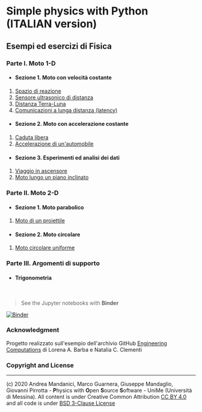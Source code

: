 # Simple physics with Python  (ITALIAN version)


## Esempi ed esercizi di Fisica

### Parte I. Moto 1-D
* #### Sezione 1. Moto con velocità costante
1. [Spazio di reazione](https://nbviewer.jupyter.org/github/POSS-UniMe/simple-physics-with-Python/blob/master/notebook/1-1-1-SpazioReazione.ipynb)
2. [Sensore ultrasonico di distanza](https://nbviewer.jupyter.org/github/POSS-UniMe/simple-physics-with-Python/blob/master/notebook/1-1-2-SensoreDistanza.ipynb)
3. [Distanza Terra-Luna](https://nbviewer.jupyter.org/github/POSS-UniMe/simple-physics-with-Python/blob/master/notebook/1-1-3-DistanzaTerraLunaVer2.ipynb)
4. [Comunicazioni a lunga distanza (latency)](https://nbviewer.jupyter.org/github/POSS-UniMe/simple-physics-with-Python/blob/master/notebook/1-1-4-ComunicazioniLungaDistanza.ipynb)

* #### Sezione 2. Moto con accelerazione costante
1. [Caduta libera](https://nbviewer.jupyter.org/github/POSS-UniMe/simple-physics-with-Python/blob/master/notebook/1-2-1-CadutaLibera.ipynb)
2. [Accelerazione di un'automobile](https://nbviewer.jupyter.org/github/POSS-UniMe/simple-physics-with-Python/blob/master/notebook/1-2-2-AccelerazioneAutomobile.ipynb)
* #### Sezione 3. Esperimenti ed analisi dei dati
1. [Viaggio in ascensore](https://nbviewer.jupyter.org/github/POSS-UniMe/simple-physics-with-Python/blob/master/notebook/1-3-1-ViaggioInAscensoreVer001.ipynb)
2. [Moto lungo un piano inclinato](https://nbviewer.jupyter.org/github/POSS-UniMe/simple-physics-with-Python/blob/master/notebook/1-3-2-PianoInclinato.ipynb)
### Parte II. Moto 2-D
* #### Sezione 1. Moto parabolico
1. [Moto di un proiettile](https://nbviewer.jupyter.org/github/POSS-UniMe/simple-physics-with-Python/blob/master/notebook/2-1-1-MotoProiettileVer02.ipynb)
* #### Sezione 2. Moto circolare
1. [Moto circolare uniforme](https://nbviewer.jupyter.org/github/POSS-UniMe/simple-physics-with-Python/blob/master/notebook/2-2-1-MotoCircolareUniforme.ipynb)

### Parte III. Argomenti di supporto
* #### Trigonometria

&nbsp;

> See the Jupyter notebooks with **Binder**

[![Binder](https://mybinder.org/badge_logo.svg)](https://mybinder.org/v2/gh/POSS-UniMe/simple-physics-with-Python/master)

### Acknowledgment
Progetto realizzato sull'esempio dell'archivio GitHub [Engineering Computations](https://github.com/engineersCode/EngComp)
di Lorena A. Barba e Natalia C. Clementi

### Copyright and License
--------------------------
(c) 2020 Andrea Mandanici, Marco Guarnera, Giuseppe Mandaglio, Giovanni Pirrotta - **P**hysics with **O**pen **S**ource **S**oftware - UniMe (Università di Messina). All content is under Creative Common Attribution  <a rel="license" href="https://creativecommons.org/licenses/by/4.0">CC BY 4.0<a/> 
 and all code is under [BSD 3-Clause License](https://opensource.org/licenses/BSD-3-Clause)
